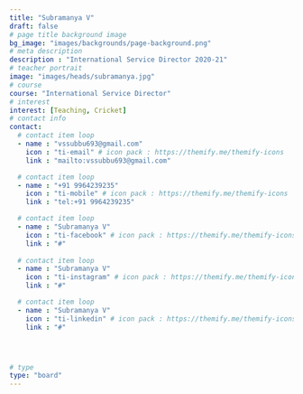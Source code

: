 ```yaml
---
title: "Subramanya V"
draft: false
# page title background image
bg_image: "images/backgrounds/page-background.png"
# meta description
description : "International Service Director 2020-21"
# teacher portrait
image: "images/heads/subramanya.jpg"
# course
course: "International Service Director"
# interest
interest: [Teaching, Cricket]
# contact info
contact:
  # contact item loop
  - name : "vssubbu693@gmail.com"
    icon : "ti-email" # icon pack : https://themify.me/themify-icons
    link : "mailto:vssubbu693@gmail.com"

  # contact item loop
  - name : "+91 9964239235"
    icon : "ti-mobile" # icon pack : https://themify.me/themify-icons
    link : "tel:+91 9964239235"

  # contact item loop
  - name : "Subramanya V"
    icon : "ti-facebook" # icon pack : https://themify.me/themify-icons
    link : "#"
  
  # contact item loop
  - name : "Subramanya V"
    icon : "ti-instagram" # icon pack : https://themify.me/themify-icons
    link : "#"

  # contact item loop
  - name : "Subramanya V"
    icon : "ti-linkedin" # icon pack : https://themify.me/themify-icons
    link : "#"




# type
type: "board"
---
```


